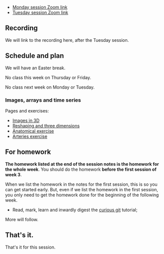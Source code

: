 * [Monday session Zoom link](https://bham-ac-uk.zoom.us/j/87903087978?pwd=OEtJbXBCekRiRjV2UkJnRmtxbUxXUT09)
* [Tuesday session Zoom link](https://bham-ac-uk.zoom.us/j/86508385148?pwd=WjNSdTdQUWkyWjRwVjBTeTVjSGczQT09)

## Recording

We will link to the recording here, after the Tuesday session.

## Schedule and plan

We will have an Easter break.

No class this week on Thursday or Friday.

No class next week on Monday or Tuesday.

### Images, arrays and time series

Pages and exercises:

* [Images in 3D](https://textbook.nipraxis.org/images_3d)
* [Reshaping and three
  dimensions](https://textbook.nipraxis.org/reshape_and_3d.html)
* [Anatomical
  exercise](https://hub.nipraxis.org/hub/user-redirect/git-pull?repo=https%3A//github.com/nipraxis/anatomical&subPath=anatomical.ipynb)
* [Arteries
  exercise](https://hub.nipraxis.org/hub/user-redirect/git-pull?repo=https%3A//github.com/nipraxis/arteries&subPath=arteries.ipynb)

## For homework

**The homework listed at the end of the session notes is the homework for the whole week**.  You should do the homework **before the first session of week 3**.

When we list the homework in the notes for the first session, this is so you
can get started early.  But, even if we list the homework in the first
session, you only need to get the homework done for the beginning of the
following week.

- Read, mark, learn and inwardly digest the [curious
  git](https://matthew-brett.github.io/curious-git/) tutorial;

More will follow.

## That's it.

That's it for this session.
